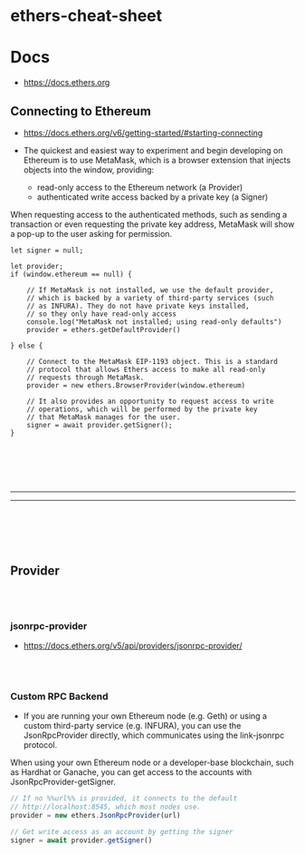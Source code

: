 # ethers-cheat-sheet


# Docs
- https://docs.ethers.org



## Connecting to Ethereum
- https://docs.ethers.org/v6/getting-started/#starting-connecting
- The quickest and easiest way to experiment and begin developing on Ethereum is to use MetaMask, which is a browser extension that injects objects into the window, providing:

  - read-only access to the Ethereum network (a Provider)
  - authenticated write access backed by a private key (a Signer) 

When requesting access to the authenticated methods, such as sending a transaction or even requesting the private key address, MetaMask will show a pop-up to the user asking for permission.
```
let signer = null;

let provider;
if (window.ethereum == null) {

    // If MetaMask is not installed, we use the default provider,
    // which is backed by a variety of third-party services (such
    // as INFURA). They do not have private keys installed,
    // so they only have read-only access
    console.log("MetaMask not installed; using read-only defaults")
    provider = ethers.getDefaultProvider()

} else {

    // Connect to the MetaMask EIP-1193 object. This is a standard
    // protocol that allows Ethers access to make all read-only
    // requests through MetaMask.
    provider = new ethers.BrowserProvider(window.ethereum)

    // It also provides an opportunity to request access to write
    // operations, which will be performed by the private key
    // that MetaMask manages for the user.
    signer = await provider.getSigner();
}
```




<br><br>
<br><br>
___________________________________________
___________________________________________
<br><br>
<br><br>

## Provider

<br><br>

### jsonrpc-provider
- https://docs.ethers.org/v5/api/providers/jsonrpc-provider/

<br><br>

### Custom RPC Backend
- If you are running your own Ethereum node (e.g. Geth) or using a custom third-party service (e.g. INFURA), you can use the JsonRpcProvider directly, which communicates using the link-jsonrpc protocol.

When using your own Ethereum node or a developer-base blockchain, such as Hardhat or Ganache, you can get access to the accounts with JsonRpcProvider-getSigner.
```javascript
// If no %%url%% is provided, it connects to the default
// http://localhost:8545, which most nodes use.
provider = new ethers.JsonRpcProvider(url)

// Get write access as an account by getting the signer
signer = await provider.getSigner()
```

